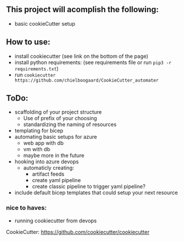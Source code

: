 ## This project will acomplish the following:

* basic cookieCutter setup

## How to use:
* install cookiecutter (see link on the bottom of the page)
* install python requirements: (see requirements file or run `pip3 -r requirements.txt`)
* run `cookiecutter https://github.com/chielboogaard/CookieCutter_automater`


## ToDo:

* scaffolding of your project structure
    * Use of prefix of your choosing
    * standardizing the naming of resources
* templating for bicep
* automating basic setups for azure
    * web app with db
    * vm with db
    * maybe more in the future
* hooking into azure devops
    * automaticly creating:
        * artifact feeds
        * create yaml pipeline
        * create classic pipeline to trigger yaml pipeline?
* include default bicep templates that could setup your next resource

### nice to haves:
* running cookiecutter from devops




CookieCutter: https://github.com/cookiecutter/cookiecutter